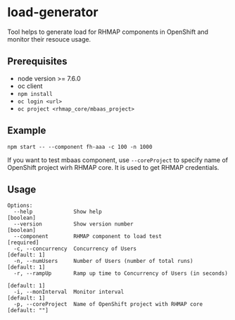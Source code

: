 # load-generator

Tool helps to generate load for RHMAP components in OpenShift and monitor their resouce usage.

## Prerequisites

* node version >= 7.6.0
* oc client
* `npm install`
* `oc login <url>`
* `oc project <rhmap_core/mbaas_project>`

## Example

`npm start -- --component fh-aaa -c 100 -n 1000`

If you want to test mbaas component, use `--coreProject` to specify name of OpenShift project wirh RHMAP core. It is used to get RHMAP credentials.

## Usage

```
Options:
  --help             Show help                                         [boolean]
  --version          Show version number                               [boolean]
  --component        RHMAP component to load test                     [required]
  -c, --concurrency  Concurrency of Users                           [default: 1]
  -n, --numUsers     Number of Users (number of total runs)         [default: 1]
  -r, --rampUp       Ramp up time to Concurrency of Users (in seconds)
                                                                    [default: 1]
  -i, --monInterval  Monitor interval                               [default: 1]
  -p, --coreProject  Name of OpenShift project with RHMAP core     [default: ""]
```
